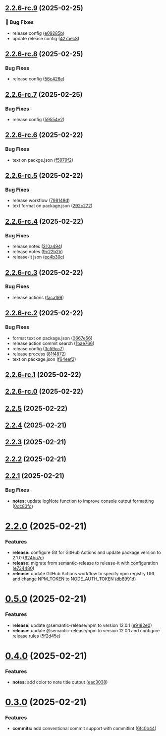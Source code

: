 

## [2.2.6-rc.9](https://github.com/elderalves/node-notes-cli/compare/v2.2.6-rc.8...v2.2.6-rc.9) (2025-02-25)


### 🐛 Bug Fixes

* release config ([e09285b](https://github.com/elderalves/node-notes-cli/commit/e09285bde73e6e4588b36383a6b3912323636b4b))
* update release config ([427aec8](https://github.com/elderalves/node-notes-cli/commit/427aec80da6983d8345b74fdd1700d29458ebde1))

## [2.2.6-rc.8](https://github.com/elderalves/node-notes-cli/compare/v2.2.6-rc.7...v2.2.6-rc.8) (2025-02-25)


### Bug Fixes

* release config ([56c426e](https://github.com/elderalves/node-notes-cli/commit/56c426e8bdac807bb7f3a537b4bd50ed5ba813a3))

## [2.2.6-rc.7](https://github.com/elderalves/node-notes-cli/compare/v2.2.6-rc.6...v2.2.6-rc.7) (2025-02-25)


### Bug Fixes

* release config ([59554e2](https://github.com/elderalves/node-notes-cli/commit/59554e2cc0c7b302772161e2b068f5b40ba2bb4a))

## [2.2.6-rc.6](https://github.com/elderalves/node-notes-cli/compare/v2.2.6-rc.5...v2.2.6-rc.6) (2025-02-22)


### Bug Fixes

* text on packge.json ([f5979f2](https://github.com/elderalves/node-notes-cli/commit/f5979f21a753d77fef6862108bf6d397b9aef71f))

## [2.2.6-rc.5](https://github.com/elderalves/node-notes-cli/compare/v2.2.6-rc.4...v2.2.6-rc.5) (2025-02-22)


### Bug Fixes

* release workflow ([798148d](https://github.com/elderalves/node-notes-cli/commit/798148defe1cc5111b69cb4f2b42a378d1c01204))
* text format on package.json ([292c272](https://github.com/elderalves/node-notes-cli/commit/292c27256079acdb62e248338108d98c7c1ab339))

## [2.2.6-rc.4](https://github.com/elderalves/node-notes-cli/compare/v2.2.6-rc.3...v2.2.6-rc.4) (2025-02-22)


### Bug Fixes

* release notes ([310a494](https://github.com/elderalves/node-notes-cli/commit/310a49473c693d24b604c8874dd2962afb31b220))
* release notes ([9c22b2b](https://github.com/elderalves/node-notes-cli/commit/9c22b2b991f769d9688ec31618c105fdb4e351f3))
* release-it json ([ec4b30c](https://github.com/elderalves/node-notes-cli/commit/ec4b30cacaec023e8189e0e1712b8cecc67fe16b))

## [2.2.6-rc.3](https://github.com/elderalves/node-notes-cli/compare/v2.2.6-rc.2...v2.2.6-rc.3) (2025-02-22)


### Bug Fixes

* release actions ([faca199](https://github.com/elderalves/node-notes-cli/commit/faca1993c7b89dd17ef963633996b4151d6ba4fd))

## [2.2.6-rc.2](https://github.com/elderalves/node-notes-cli/compare/v2.2.6-rc.1...v2.2.6-rc.2) (2025-02-22)


### Bug Fixes

* format text on package.json ([0667e56](https://github.com/elderalves/node-notes-cli/commit/0667e56cb9fb8f37f353c092929b94db23a5d1cc))
* release action commit search ([1bae766](https://github.com/elderalves/node-notes-cli/commit/1bae766edf1fb0718774d22f89afeb4c0aa2c26a))
* release config ([3c59cc7](https://github.com/elderalves/node-notes-cli/commit/3c59cc75ff603359388819d661606c9e1b0a328b))
* release process ([81f4872](https://github.com/elderalves/node-notes-cli/commit/81f48728c8bec4ce8abdea55cad1f13da43157d3))
* text on package.json ([f64eef2](https://github.com/elderalves/node-notes-cli/commit/f64eef2c90c8afbeee895a00471c076bd64c2c65))

## [2.2.6-rc.1](https://github.com/elderalves/node-notes-cli/compare/v2.2.6-rc.0...v2.2.6-rc.1) (2025-02-22)

## [2.2.6-rc.0](https://github.com/elderalves/node-notes-cli/compare/v2.2.5...v2.2.6-rc.0) (2025-02-22)

## [2.2.5](https://github.com/elderalves/node-notes-cli/compare/v2.2.4...v2.2.5) (2025-02-22)

## [2.2.4](https://github.com/elderalves/node-notes-cli/compare/v2.2.3...v2.2.4) (2025-02-21)

## [2.2.3](https://github.com/elderalves/node-notes-cli/compare/v2.2.2...v2.2.3) (2025-02-21)

## [2.2.2](https://github.com/elderalves/node-notes-cli/compare/v2.2.1...v2.2.2) (2025-02-21)

## [2.2.1](https://github.com/elderalves/node-notes-cli/compare/v2.2.0...v2.2.1) (2025-02-21)


### Bug Fixes

* **notes:** update logNote function to improve console output formatting ([0dc83fd](https://github.com/elderalves/node-notes-cli/commit/0dc83fd61cbf07b09093fe8ae52074e9c8028b5c))

# [2.2.0](https://github.com/elderalves/node-notes-cli/compare/v0.5.0...v2.2.0) (2025-02-21)


### Features

* **release:** configure Git for GitHub Actions and update package version to 2.1.0 ([624ba7c](https://github.com/elderalves/node-notes-cli/commit/624ba7ce70d432fefa9eb10c44071fc7f6a9e4e6))
* **release:** migrate from semantic-release to release-it with configuration ([e734480](https://github.com/elderalves/node-notes-cli/commit/e734480ed830948d7d0a3b86c42c3e7211962f37))
* **release:** update GitHub Actions workflow to specify npm registry URL and change NPM_TOKEN to NODE_AUTH_TOKEN ([db8991d](https://github.com/elderalves/node-notes-cli/commit/db8991dc82b50fd8a9c9e83943f54f15aa1372f0))

# [0.5.0](https://github.com/elderalves/node-notes-cli/compare/v0.4.0...v0.5.0) (2025-02-21)


### Features

* **release:** update @semantic-release/npm to version 12.0.1 ([e9182e0](https://github.com/elderalves/node-notes-cli/commit/e9182e03baeccadc6bcada065e23bec30585963a))
* **release:** update @semantic-release/npm to version 12.0.1 and configure release rules ([5f2d45e](https://github.com/elderalves/node-notes-cli/commit/5f2d45e2d9c32359e84a149b5a0fe24b1632ed70))

# [0.4.0](https://github.com/elderalves/node-notes-cli/compare/v0.3.0...v0.4.0) (2025-02-21)


### Features

* **notes:** add color to note title output ([eac3038](https://github.com/elderalves/node-notes-cli/commit/eac30384dde47208324650db20acf89e4877788b))

# [0.3.0](https://github.com/elderalves/node-notes-cli/compare/v0.2.0...v0.3.0) (2025-02-21)


### Features

* **commits:** add conventional commit support with commitlint ([6fc0b44](https://github.com/elderalves/node-notes-cli/commit/6fc0b44696e1f47e4a588c547282d9a0dca3ba61))
